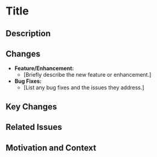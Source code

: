 # Title
<!-- Please provide a short summary of your changes. -->

## Description
<!-- Describe the changes you made, why you made them, and any relevant context. -->

## Changes
- **Feature/Enhancement:**
  - [Briefly describe the new feature or enhancement.]
- **Bug Fixes:**
  - [List any bug fixes and the issues they address.]
  
## Key Changes
<!-- List the key changes made in this pull request. -->

## Related Issues
<!-- Link to any related issues, if applicable. -->

## Motivation and Context
<!-- Explain why these changes are important. -->
